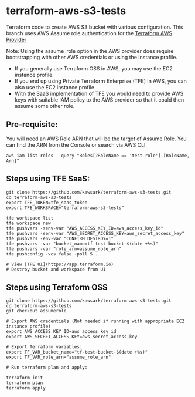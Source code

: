 # terraform-aws-s3-tests
Terraform code to create AWS S3 bucket with various configuration. This branch uses AWS Assume role authentication for the [Terraform AWS Provider](https://www.terraform.io/docs/providers/aws/#assume-role)

Note: Using the assume_role option in the AWS provider does require bootstrapping with other AWS credentials or using the Instance profile. 
- If you generally use Terraform OSS in AWS, you may use the EC2 instance profile. 
- If you end up using Private Terraform Enterprise (TFE) in AWS, you can also use the EC2 instance profile.
- Witn the SaaS implementation of TFE you would need to provide AWS keys with suitable IAM policy to the AWS provider so that it could then assume some other role.

## Pre-requisite:
You will need an AWS Role ARN that will be the target of Assume Role. You can find the ARN from the Console or search via AWS CLI:
```
aws iam list-roles --query "Roles[?RoleName == 'test-role'].[RoleName, Arn]"
```

## Steps using TFE SaaS:
```
git clone https://github.com/kawsark/terraform-aws-s3-tests.git
cd terraform-aws-s3-tests
export TFE_TOKEN=tfe_saas_token
export TFE_WORKSPACE="terraform-aws-s3-tests"

tfe workspace list
tfe workspace new
tfe pushvars -senv-var "AWS_ACCESS_KEY_ID=aws_access_key_id"
tfe pushvars -senv-var "AWS_SECRET_ACCESS_KEY=aws_secret_access_key"
tfe pushvars -env-var "CONFIRM_DESTROY=1"
tfe pushvars -var "bucket_name=tf-test-bucket-$(date +%s)"
tfe pushvars -var "role_arn=assume_role_arn"
tfe pushconfig -vcs false -poll 5 .

# View [TFE UI](https://app.terraform.io)
# Destroy bucket and workspace from UI
```

## Steps using Terraform OSS
```
git clone https://github.com/kawsark/terraform-aws-s3-tests.git
cd terraform-aws-s3-tests
git checkout assumerole

# Export AWS credentials (Not needed if running with appropriate EC2 instance profile)
export AWS_ACCESS_KEY_ID=aws_access_key_id
export AWS_SECRET_ACCESS_KEY=aws_secret_access_key

# Export Terraform variables:
export TF_VAR_bucket_name="tf-test-bucket-$(date +%s)"
export TF_VAR_role_arn="assume_role_arn"

# Run terraform plan and apply:

terraform init
terraform plan 
terraform apply 
```
